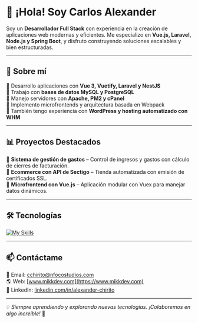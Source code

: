 # 👋 ¡Hola! Soy Carlos Alexander

Soy un **Desarrollador Full Stack** con experiencia en la creación de aplicaciones web modernas y eficientes. Me especializo en **Vue.js, Laravel, Node.js y Spring Boot**, y disfruto construyendo soluciones escalables y bien estructuradas.  

---

## 🚀 Sobre mí  
🔹 Desarrollo aplicaciones con **Vue 3, Vuetify, Laravel y NestJS**  
🔹 Trabajo con **bases de datos MySQL y PostgreSQL**  
🔹 Manejo servidores con **Apache, PM2 y cPanel**  
🔹 Implemento microfrontends y arquitectura basada en Webpack  
🔹 También tengo experiencia con **WordPress y hosting automatizado con WHM**  

---

## 📊 Proyectos Destacados  
🔹 **Sistema de gestión de gastos** – Control de ingresos y gastos con cálculo de cierres de facturación.  
🔹 **Ecommerce con API de Sectigo** – Tienda automatizada con emisión de certificados SSL.  
🔹 **Microfrontend con Vue.js** – Aplicación modular con Vuex para manejar datos dinámicos.  

---

## 🛠️ Tecnologías  
[![My Skills](https://skillicons.dev/icons?i=vue,nuxt,vuetify,laravel,nestjs,postgres,mysql,nginx,wordpress,docker)](https://skillicons.dev)

---

## 📫 Contáctame  
📧 Email: [cchirito@nfocostudios.com](mailto:cchirito@nfocostudios.com)  
🌎 Web: [www.mikkdev.com](https://www.mikkdev.com)  
🔗 LinkedIn: [linkedin.com/in/alexander-chirito](https://linkedin.com/in/alexander-chirito)  

---

💡 _Siempre aprendiendo y explorando nuevas tecnologías. ¡Colaboremos en algo increíble!_ 🚀  
